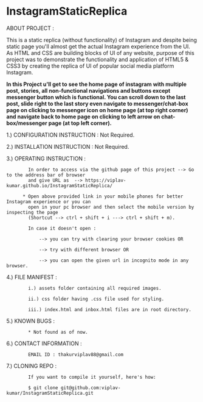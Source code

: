 # InstagramStaticReplica
ABOUT PROJECT : 

This is a static replica (without functionality) of Instagram and despite being static page you'll almost get the actual Instagram experience from the UI.
As HTML and CSS are building blocks of UI of any website, purpose of this project was to demonstrate the functionality and application of HTML5 & CSS3 by creating 
the replica of UI of popular social media platform Instagram.

**In this Project u'll get to see the home page of instagram with multiple post, stories, all non-functional navigations and buttons except messenger button which is functional. You can scroll down to the last  post, slide right to the last story even navigate to messenger/chat-box page on clicking to messenger icon on home page (at top right corner) and navigate back to home page on clicking to left arrow on chat-box/messenger page (at top left corner).**

1.) CONFIGURATION INSTRUCTION :   Not Required.

2.) INSTALLATION INSTRUCTION  :   Not Required.

3.) OPERATING INSTRUCTION     :   

            In order to access via the github page of this project --> Go to the address bar of browser 
            and give URL as  --> https://viplav-kumar.github.io/InstagramStaticReplica/
            
          * Open above provided link in your mobile phones for better Instagram experience or you can 
            open in your pc browser and then select the mobile version by inspecting the page 
            (Shortcut --> ctrl + shift + i ---> ctrl + shift + m).
 
            In case it doesn't open :

                --> you can try with clearing your browser cookies OR

                --> try with different browser OR

                --> you can open the given url in incognito mode in any browser.
                                      
4.) FILE MANIFEST             :   

            i.) assets folder containing all required images.

            ii.) css folder having .css file used for styling.

            iii.) index.html and inbox.html files are in root directory.
                                  
5.) KNOWN BUGS                :   

            * Not found as of now.

6.) CONTACT INFORMATION       :   

            EMAIL ID : thakurviplav88@gmail.com
                                  
7.) CLONING REPO              :   
     
            If you want to compile it yourself, here's how:

            $ git clone git@github.com:viplav-kumar/InstagramStaticReplica.git

